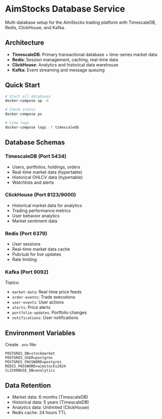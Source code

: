 # AimStocks Database Service

Multi-database setup for the AimStocks trading platform with TimescaleDB, Redis, ClickHouse, and Kafka.

## Architecture

- **TimescaleDB**: Primary transactional database + time-series market data
- **Redis**: Session management, caching, real-time data
- **ClickHouse**: Analytics and historical data warehouse
- **Kafka**: Event streaming and message queuing

## Quick Start

```bash
# Start all databases
docker-compose up -d

# Check status
docker-compose ps

# View logs
docker-compose logs -f timescaledb
```

## Database Schemas

### TimescaleDB (Port 5434)
- Users, portfolios, holdings, orders
- Real-time market data (hypertable)
- Historical OHLCV data (hypertable)
- Watchlists and alerts

### ClickHouse (Port 8123/9000)
- Historical market data for analytics
- Trading performance metrics
- User behavior analytics
- Market sentiment data

### Redis (Port 6379)
- User sessions
- Real-time market data cache
- Pub/sub for live updates
- Rate limiting

### Kafka (Port 9092)
Topics:
- `market-data`: Real-time price feeds
- `order-events`: Trade executions
- `user-events`: User actions
- `alerts`: Price alerts
- `portfolio-updates`: Portfolio changes
- `notifications`: User notifications

## Environment Variables

Create `.env` file:
```env
POSTGRES_DB=stockmarket
POSTGRES_USER=postgres
POSTGRES_PASSWORD=postgres
REDIS_PASSWORD=aimstocks2024
CLICKHOUSE_DB=analytics
```

## Data Retention

- Market data: 6 months (TimescaleDB)
- Historical data: 5 years (TimescaleDB)
- Analytics data: Unlimited (ClickHouse)
- Redis cache: 24 hours TTL